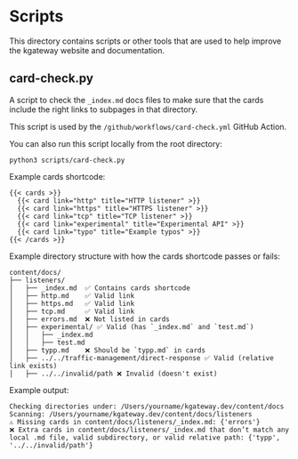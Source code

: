 # Scripts

This directory contains scripts or other tools that are used to help improve the kgateway website and documentation.

## card-check.py

A script to check the `_index.md` docs files to make sure that the cards include the right links to subpages in that directory.

This script is used by the `/github/workflows/card-check.yml` GitHub Action.

You can also run this script locally from the root directory:

```shell
python3 scripts/card-check.py
```

Example cards shortcode:

```shell
{{< cards >}}
  {{< card link="http" title="HTTP listener" >}}
  {{< card link="https" title="HTTPS listener" >}}
  {{< card link="tcp" title="TCP listener" >}}
  {{< card link="experimental" title="Experimental API" >}}
  {{< card link="typo" title="Example typos" >}}
{{< /cards >}}
```

Example directory structure with how the cards shortcode passes or fails:

```
content/docs/
├── listeners/
│   ├── _index.md  ✅ Contains cards shortcode
│   ├── http.md    ✅ Valid link
│   ├── https.md   ✅ Valid link
│   ├── tcp.md     ✅ Valid link
│   ├── errors.md  ❌ Not listed in cards
│   ├── experimental/ ✅ Valid (has `_index.md` and `test.md`)
│   │   ├── _index.md
│   │   ├── test.md
│   ├── typp.md    ❌ Should be `typp.md` in cards
│   ├── ../../traffic-management/direct-response ✅ Valid (relative link exists)
│   ├── ../../invalid/path ❌ Invalid (doesn't exist)
```

Example output:

```
Checking directories under: /Users/yourname/kgateway.dev/content/docs
Scanning: /Users/yourname/kgateway.dev/content/docs/listeners
⚠️ Missing cards in content/docs/listeners/_index.md: {'errors'}
❌ Extra cards in content/docs/listeners/_index.md that don’t match any local .md file, valid subdirectory, or valid relative path: {'typp', '../../invalid/path'}
```